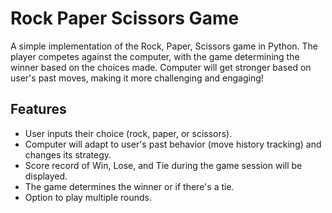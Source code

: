 # Rock Paper Scissors Game

A simple implementation of the Rock, Paper, Scissors game in Python. 
The player competes against the computer, with the game determining the winner based on the choices made.
Computer will get stronger based on user's past moves, making it more challenging and engaging!

## Features
- User inputs their choice (rock, paper, or scissors).
- Computer will adapt to user's past behavior (move history tracking) and changes its strategy.
- Score record of Win, Lose, and Tie during the game session will be displayed.
- The game determines the winner or if there's a tie.
- Option to play multiple rounds.
